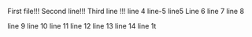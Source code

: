 First file!!!
Second line!!!
Third line !!!
line 4
line-5
line5
Line 6
line 7
line 8

line 9
line 10
line 11
line 12
line 13
line 14
line 1t
